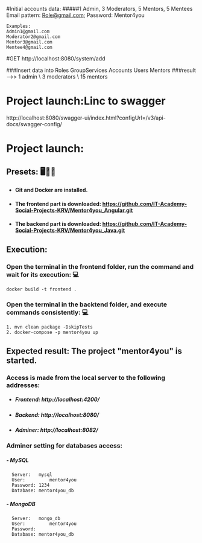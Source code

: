 #Initial accounts data:
#####1 Admin, 3 Moderators, 5 Mentors, 5 Mentees
    Email pattern: Role@gmail.com;              Password: Mentor4you
    
    Examples:
    Admin1@gmail.com 
    Moderator2@gmail.com 
    Mentor3@gmail.com 
    Mentee4@gmail.com

#GET http://localhost:8080/system/add 

###Insert data into Roles GroupServices Accounts Users Mentors
###result  -->>  1 admin \\ 3 moderators \\ 15 mentors


# Project launch:Linc to swagger
http://localhost:8080/swagger-ui/index.html?configUrl=/v3/api-docs/swagger-config/

# Project launch:
## Presets: :desktop_computer::electric_plug::floppy_disk:
* ####  Git and Docker are installed. 
* #### The frontend part is downloaded:  https://github.com/IT-Academy-Social-Projects-KRV/Mentor4you_Angular.git
* #### The backend part is downloaded:    https://github.com/IT-Academy-Social-Projects-KRV/Mentor4you_Java.git

## Execution:
### Open the terminal in the frontend folder, run the command and wait for its execution:	:computer:
    docker build -t frontend .
### Open the terminal in the backtend folder, and execute commands consistently:	:computer:
    1. mvn clean package -DskipTests
    2. docker-compose -p mentor4you up
    
## Expected result: The project "mentor4you" is started.	


### Access is made from the local server to the following addresses:
* #####   Frontend:     http://localhost:4200/
* #####   Backend:      http://localhost:8080/
* #####   Adminer:      http://localhost:8082/
  
### Adminer setting for databases access:
#####  - MySQL
      Server:	mysql
      User:	        mentor4you
      Password:	1234
      Database:	mentor4you_db
      
#####  - MongoDB
      Server:	mongo_db
      User:	        mentor4you
      Password:
      Database:	mentor4you_db 
      
